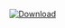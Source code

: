 <a href="https://github.com/lennihein/Lol-Data-Tool/raw/master/dist/LoL_Data_Tool.exe"><img src="ennihein.github.io/Lol-Data-Tool/pages/download.png" alt="Download"></a>
